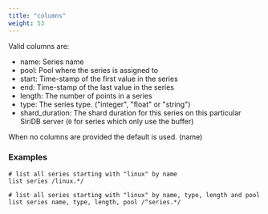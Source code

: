 ```yaml
---
title: "columns"
weight: 53
---
```


Valid columns are:

- name: Series name
- pool: Pool where the series is assigned to
- start: Time-stamp of the first value in the series
- end: Time-stamp of the last value in the series
- length: The number of points in a series
- type: The series type. ("integer", "float" or "string")
- shard_duration: The shard duration for this series on this particular SiriDB server (`0` for series which only use the buffer)

When no columns are provided the default is used. (name)

### Examples

    # list all series starting with "linux" by name
    list series /linux.*/

    # list all series starting with "linux" by name, type, length and pool
    list series name, type, length, pool /^series.*/
